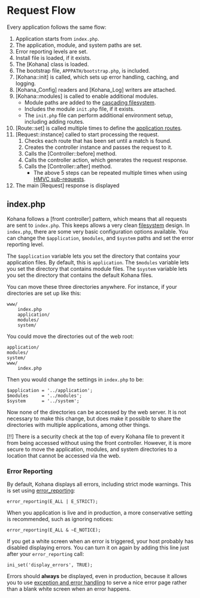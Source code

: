 # Request Flow

Every application follows the same flow:

1. Application starts from `index.php`.
2. The application, module, and system paths are set.
3. Error reporting levels are set.
4. Install file is loaded, if it exists.
5. The [Kohana] class is loaded.
6. The bootstrap file, `APPPATH/bootstrap.php`, is included.
7. [Kohana::init] is called, which sets up error handling, caching, and logging.
8. [Kohana_Config] readers and [Kohana_Log] writers are attached.
9. [Kohana::modules] is called to enable additional modules.
    * Module paths are added to the [cascading filesystem](about.filesystem).
    * Includes the module `init.php` file, if it exists. 
    * The `init.php` file can perform additional environment setup, including adding routes.
10. [Route::set] is called multiple times to define the [application routes](using.routing).
11. [Request::instance] called to start processing the request.
    1. Checks each route that has been set until a match is found.
    2. Creates the controller instance and passes the request to it.
    3. Calls the [Controller::before] method.
    4. Calls the controller action, which generates the request response.
    5. Calls the [Controller::after] method.
        * The above 5 steps can be repeated multiple times when using [HMVC sub-requests](about.mvc).
12. The main [Request] response is displayed

## index.php

Kohana follows a [front controller] pattern, which means that all requests are sent to `index.php`. This keeps allows a very clean [filesystem](about.filesystem) design. In `index.php`, there are some very basic configuration options available. You can change the `$application`, `$modules`, and `$system` paths and set the error reporting level.

The `$application` variable lets you set the directory that contains your application files. By default, this is `application`. The `$modules` variable lets you set the directory that contains module files. The `$system` variable lets you set the directory that contains the default Kohana files.

You can move these three directories anywhere. For instance, if your directories are set up like this:

    www/
        index.php
        application/
        modules/
        system/

You could move the directories out of the web root:

    application/
    modules/
    system/
    www/
        index.php

Then you would change the settings in `index.php` to be:

    $application = '../application';
    $modules     = '../modules';
    $system      = '../system';

Now none of the directories can be accessed by the web server. It is not necessary to make this change, but does make it possible to share the directories with multiple applications, among other things.

[!!] There is a security check at the top of every Kohana file to prevent it from being accessed without using the front controller. However, it is more secure to move the application, modules, and system directories to a location that cannot be accessed via the web.

### Error Reporting

By default, Kohana displays all errors, including strict mode warnings. This is set using [error_reporting](http://php.net/error_reporting):

    error_reporting(E_ALL | E_STRICT);

When you application is live and in production, a more conservative setting is recommended, such as ignoring notices:

    error_reporting(E_ALL & ~E_NOTICE);

If you get a white screen when an error is triggered, your host probably has disabled displaying errors. You can turn it on again by adding this line just after your `error_reporting` call:

    ini_set('display_errors', TRUE);

Errors should **always** be displayed, even in production, because it allows you to use [exception and error handling](debugging.errors) to serve a nice error page rather than a blank white screen when an error happens.
